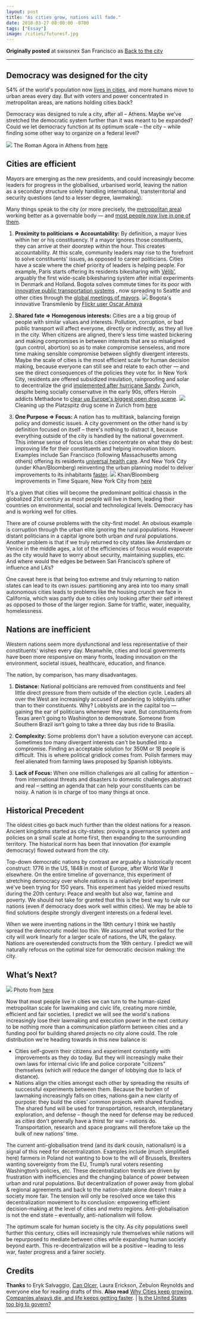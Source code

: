 ```yaml
---
layout: post
title: "As cities grow, nations will fade."
date: 2018-03-27 08:00:00 -0700
tags: ["Essay"]
image: /cities/futuresf.jpg
---
```


**Originally posted** at swissnex San Francisco as [Back to the city](https://nextrends.swissnexsanfrancisco.org/back-to-the-city/)

---

## Democracy was designed for the city

54% of the world's population now [lives in cities](https://data.worldbank.org/indicator/SP.URB.TOTL.IN.ZS), and more humans move to urban areas every day. But with voters and power concentrated in metropolitan areas, are nations holding cities back?

Democracy was designed to rule a city, after all – Athens. Maybe we've stretched the democratic system further than it was meant to be expanded? Could we let democracy function at its optimum scale – the city – while finding some other way to organize on a federal level?

![](/assets/cities/athensromanagora.jpg) The Roman Agora in Athens from [here](https://upload.wikimedia.org/wikipedia/commons/thumb/e/e2/Athens_Roman_Agora.jpg/800px-Athens_Roman_Agora.jpg)

## Cities are efficient

Mayors are emerging as the new presidents, and could increasingly become leaders for progress in the globalised, urbanised world, leaving the nation as a secondary structure solely handling international, transterritorial and security questions (and to a lesser degree, lawmaking).

Many things speak to the city (or more precisely, the [metropolitan area](https://en.wikipedia.org/wiki/Metropolitan_area)) working better as a governable body — and [most people now live in one of them](http://www.un.org/en/development/desa/news/population/world-urbanization-prospects-2014.html).

1. **Proximity to politicians => Accountability:** By definition, a mayor lives within her or his constituency. If a mayor ignores those constituents, they can arrive at their doorstep within the hour. This creates accountability. At this scale, community leaders may rise to the forefront to solve constituents' issues, as opposed to career politicians. Cities have a scale where the chief priority of leaders is helping people. For example, Paris starts offering its residents bikesharing with [Vélib’](https://www.citylab.com/city-makers-connections/bike-share/#slide-1998), arguably the first wide-scale bikesharing system after initial experiments in Denmark and Holland. Bogota solves commute times for its poor with [innovative public transportation systems](https://www.pri.org/stories/2015-10-21/can-modern-megacity-bogot-get-without-subway) , now spreading to Seattle and other cities through the [global meetings of mayors](https://www.ted.com/talks/benjamin_barber_why_mayors_should_rule_the_world). ![](/assets/cities/transmilenio.jpg) Bogota's innovative Transmilenio by [Flickr user Oscar Amaya](https://www.flickr.com/photos/oskam/6253700043/in/photolist-awBR9x-awEyKQ-y4G9n-eF57da-y4G3M-9u7Btf-rRYqgM-rTHmh3-6rDD2C-sbfR8V-wwMy1-9QcA7n-6rzy8P-4z4MLV-sbaoyJ-revcit-rTRDd2-8VGpY7-sbiQQP-s91HqA-fbNgv-gTArzs-s91Vcb-y4G6L-y4Gcs-4Yi69w-reuKTR-reiCbE-56581s-sba6im-sbfvYH-5x2PaD-8X6zWA-5657M1-sbiytF-sb9RLm-reisnS-reuW5c-sba5pN-s91T4y-xd1HH-rTRe88-pjarV-s921W7-sbfeYr-sbipsp-sba1uJ-rTJoVE-bDw55i-4yseuS)

2. **Shared fate => Homogenous interests:** Cities are a a big group of people with similar values and interests. Pollution, corruption, or bad public transport will affect everyone, directly or indirectly, as they all live in the city. When citizens are aligned, there's less time wasted bickering and making compromises in between interests that are so misaligned (gun control, abortion) so as to make compromise senseless, and more time making sensible compromise between slightly divergent interests. Maybe the scale of cities is the most efficient scale for human decision making, because everyone can still see and relate to each other — and see the direct consequences of the policies they vote for. In New York City, residents are offered subsidized insulation, rainproofing and solar to decentralize the grid [implemented after hurricane Sandy](http://www.nytimes.com/2012/11/20/business/energy-environment/solar-power-as-solution-for-storm-darkened-homes.html).
   Zurich, despite being socially conservative in the early 90s, offers Heroin addicts Methadone to [clear up Europe's biggest open drug scene](https://www.pri.org/stories/2016-02-12/us-can-learn-lot-zurich-about-how-fight-its-heroin-crisis). ![](/assets/cities/heroinplatzspitzzurich.gif) Cleaning up the Platzspitz drug scene in Zurich from [here](http://politicsofsin.50megs.com/H/swiss.heroin.summary_lancet.367.1830-4_2006.html)

3. **One Purpose => Focus:** A nation has to multitask, balancing foreign policy and domestic issues. A city government on the other hand is by definition focused on itself – there's nothing to distract it, because everything outside of the city is handled by the national government. This intense sense of focus lets cities concentrate on what they do best: improving life for their constituents and helping innovation bloom. Examples include San Francisco (following Massachusetts among others) offering its residents [universal health care](http://www.sacbee.com/news/politics-government/capitol-alert/article138777138.html). And New York City (under Khan/Bloomberg) reinventing the urban planning model to deliver improvements to its inhabitants [faster](https://www.ted.com/talks/janette_sadik_khan_new_york_s_streets_not_so_mean_any_more). ![](/assets/cities/khantimessquare.jpg) Khan/Bloomberg improvements in Time Square, New York City from [here](http://www.earthpowernews.com/wp-content/uploads/2014/02/before-after2.jpg)

It's a given that cities will become the predominant political chassis in the globalized 21st century as most people will live in them, leading their countries on environmental, social and technological levels. Democracy has and is working well for cities.

There are of course problems with the city-first model. An obvious example is corruption through the urban elite ignoring the rural populations. However distant politicians in a capital ignore both urban _and_ rural populations. Another problem is that if we truly returned to city states like Amsterdam or Venice in the middle ages, a lot of the efficiencies of focus would evaporate as the city would have to worry about security, maintaining supplies, etc. And where would the edges be between San Francisco’s sphere of influence and LA’s?

One caveat here is that being too extreme and truly returning to nation states can lead to its own issues: partitioning any area into too many small autonomous cities leads to problems like the housing crunch we face in California, which was partly due to cities only looking after their self interest as opposed to those of the larger region. Same for traffic, water, inequality, homelessness.

## Nations are inefficient

Western nations seem more dysfunctional and less representative of their constituents' wishes every day. Meanwhile, cities and local governments have been more responsive on many fronts, leading innovation on the environment, societal issues, healthcare, education, and finance.

The nation, by comparison, has many disadvantages.

1. **Distance:** National politicians are removed from constituents and feel little direct pressure from them outside of the election cycle. Leaders all over the West are increasingly accused of pandering to lobbyists rather than to their constituents. Why? Lobbyists are in the capital too — gaining the ear of politicians whenever they want. But constituents from Texas aren’t going to Washington to demonstrate. Someone from Southern Brazil isn’t going to take a three day bus ride to Brasilia.

2. **Complexity:** Some problems don't have a solution everyone can accept. Sometimes too many divergent interests can't be bundled into a compromise. Finding an acceptable solution for 350M or 1B people is difficult. This is where political gridlock comes from. Polish farmers may feel alienated from farming laws proposed by Spanish lobbyists.

3. **Lack of Focus:** When one million challenges are all calling for attention – from international threats and disasters to domestic challenges abstract and real – setting an agenda that can help your constituents can be noisy. A nation is in charge of too many things at once.

## Historical Precedent

The oldest cities go back much further than the oldest nations for a reason. Ancient kingdoms started as city-states: proving a governance system and policies on a small scale at home first, then expanding to the surrounding territory. The historical norm has been that innovation (for example democracy) flowed outward from the city.

Top-down democratic nations by contrast are arguably a historically recent construct: 1776 in the US, 1848 in most of Europe, after World War II elsewhere. On the entire timeline of governance, this experiment of stretching democracy over whole nations is a relatively brief experiment we've been trying for 150 years. This experiment has yielded mixed results during the 20th century: Peace and wealth but also war, famine and poverty. We should not take for granted that this is the best way to rule our nations (even if democracy does work well within cities). We may be able to find solutions despite strongly divergent interests on a federal level.

When we were inventing nations in the 19th century I think we hastily spread the democratic model too thin. We assumed what worked for the city will work linearly for a larger scale of nations, the UN, the galaxy. Nations are overextended constructs from the 19th century. I predict we will naturally refocus on the optimal size for democratic decision making: the city.

## What’s Next?

![](/assets/cities/futuresf.jpg) Photo from [here](https://flic.kr/p/s1Giva)

Now that most people live in cities we can turn to the human-sized metropolitan scale for lawmaking and civic life, creating more nimble, efficient and fair societies. I predict we will see the world's nations increasingly lose their lawmaking and execution power in the next century to be nothing more than a communication platform between cities and a funding pool for building shared projects no city alone could. The role distribution we're heading towards in this new balance is:

- Cities self-govern their citizens and experiment constantly with improvements as they do today. But they will increasingly make their own laws for internal civic life and police corporate "citizens" themselves (which will reduce the danger of lobbying due to lack of distance).
- Nations align the cities amongst each other by spreading the results of successful experiments between them. Because the burden of lawmaking increasingly falls on cities, nations gain a new clarity of purpose: they build the cities' common projects with shared funding. The shared fund will be used for transportation, research, interplanetary exploration, and defense – though the need for defense may be reduced as _cities_ don't generally have a thirst for war – nations do. Transportation, research and space programs will therefore take up the bulk of new nations' time.

The current anti-globalisation trend (and its dark cousin, nationalism) is a signal of this need for decentralization. Examples include (much simplified here) farmers in Poland not wanting to bow to the will of Brussels, Brexiters wanting sovereignty from the EU, Trump’s rural voters resenting Washington’s policies, etc. These decentralization trends are driven by frustration with inefficiencies and the changing balance of power between urban and rural populations. But decentralization of power away from global & regional agreements and back to the nation-state alone doesn’t make a society more fair. The tension will only be resolved once we take this decentralization movement to its conclusion: empowering efficient decision-making at the level of cities and metro regions. Anti-globalisation is not the end state – eventually, anti-nationalism will follow.

The optimum scale for human society is the city. As city populations swell further this century, cities will increasingly rule themselves while nations will be repurposed to mediate between cities while expanding human society beyond earth. This re-decentralization will be a positive – leading to less war, faster progress and a fairer society.

## Credits

**Thanks** to Eryk Salvaggio, [Can Olcer](https://humbot.io), Laura Erickson, Zebulon Reynolds and everyone else for reading drafts of this. **Also read** [Why Cities keep growing, Companies always die, and life keeps getting faster](http://longnow.org/seminars/02011/jul/25/why-cities-keep-growing-corporations-always-die-and-life-gets-faster/). | [Is the United States too big to govern?](https://www.nytimes.com/2018/05/11/opinion/sunday/united-states-too-big.html)

---
